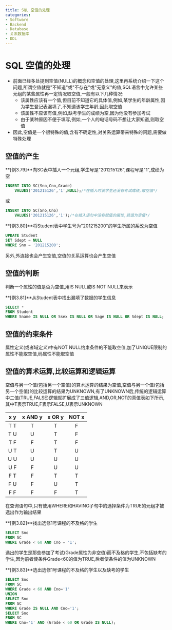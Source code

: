 ```yaml
---
title: SQL 空值的处理
categories:
- Software
- Backend
- Database
- 关系数据库
- DDL
---
```

# SQL 空值的处理

- 前面已经多处提到空值(NULL)的概念和空值的处理,这里再系统介绍一下这个问题,所谓空值就是"不知道"或"不存在"或"无意义"的值,SQL语言中允许某些元组的某些属性再一定情况取空值,一般有以下几种情况:
    - 该属性应该有一个值,但目前不知道它的具体值,例如,某学生的年龄属性,因为学生登记表漏填了,不知道该学生年龄,因此取空值
    - 该属性不应该有值,例如,缺考学生的成绩为空,因为他没有参加考试
    - 由于某种原因不便于填写,例如,一个人的电话号码不想让大家知道,则取空值
- 因此,空值是一个很特殊的值,含有不确定性,对关系运算带来特殊的问题,需要做特殊处理

## 空值的产生

**[例3.79]**向SC表中插入一个元组,学生号是"201215126",课程号是"1",成绩为空

```sql
INSERT INTO SC(Sno,Cno,Grade)
	VALUES('201215126','1',NULL);/*在插入时该学生还没有考试成绩,取空值*/
```

或

```sql
INSERT INTO SC(Sno,Cno)
	VALUES('201215126','1');/*在插入语句中没有赋值的属性,其值为空值*/
```

**[例3.80]**将Student表中学生号为"201215200"的学生所属的系改为空值

```sql
UPDATE Student
SET Sdept = NULL
WHERE Sno = '201215200';
```

另外,外连接也会产生空值,空值的关系运算也会产生空值

## 空值的判断

判断一个属性的值是否为空值,用IS NULL或IS NOT NULL来表示

**[例3.81]**从Student表中找出漏填了数据的学生信息

```sql
SELECT *
FROM Student
WHERE Sname IS NULL OR Ssex IS NULL OR Sage IS NULL OR Sdept IS NULL;
```

## 空值的约束条件

属性定义(或者域定义)中有NOT NULL约束条件的不能取空值,加了UNIQUE限制的属性不能取空值,码属性不能取空值

## 空值的算术运算,比较运算和逻辑运算

空值与另一个值(包括另一个空值)的算术运算的结果为空值,空值与另一个值(包括另一个空值)的比较运算的结果为UNKNOWN,有了UNKNOWN后,传统的逻辑运算中二值(TRUE,FALSE)逻辑就扩展成了三值逻辑,AND,OR,NOT的真值表如下所示,其中T表示TRUE,F表示FALSE,U表示UNKNOWN

| x        y  | x AND y | x OR y | NOT x |
| :---------: | :-----: | :----: | :---: |
| T        T | T       | T      | F     |
| T        U | U | T | F     |
| T        F | F | T | F |
| U        T | U | T | U |
| U        U | U | U | U |
| U        F | F | U | U |
| F        T | F | T | T |
| F        U | F | U | T |
| F        F | F | F | T |

在查询语句中,只有使用WHERE和HAVING子句中的选择条件为TRUE的元组才被选出作为输出结果

**[例3.82]**找出选修1号课程的不及格的学生

```sql
SELECT Sno
FROM SC
WHERE Grade < 60 AND Cno = '1';
```

选出的学生是那些参加了考试(Grade属性为非空值)而不及格的学生,不包括缺考的学生,因为前者使条件Grade<60的值为TRUE,后者使条件的值为UNKNOWN

**[例3.83]**选出选修1号课程的不及格的学生以及缺考的学生

```sql
SELECT Sno
FROM SC
WHERE Grade < 60 AND Cno='1'
UNION
SELECT Sno
FROM SC
WHERE Grade IS NULL AND Cno='1';
SELECT Sno
FROM SC
WHERE Cno='1' AND (Grade < 60 OR Grade IS NULL);
```

